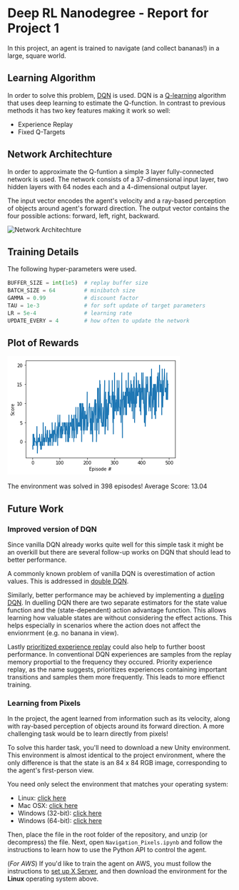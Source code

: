 # Deep RL Nanodegree - Report for Project 1
In this project, an agent is trained to navigate (and collect bananas!) in a large, square world. 

## Learning Algorithm
In order to solve this problem, [DQN](https://storage.googleapis.com/deepmind-media/dqn/DQNNaturePaper.pdf) is used. DQN is a [Q-learning](https://en.wikipedia.org/wiki/Q-learning) algorithm that uses deep learning to estimate the Q-function. 
In contrast to previous methods it has two key features making it work so well: 
- Experience Replay
- Fixed Q-Targets

## Network Architechture
In order to approximate the Q-funtion a simple 3 layer fully-connected network is used. The network consists of a 37-dimensional input layer, two hidden layers with 64 nodes each and a 4-dimensional output layer.

The input vector encodes the agent's velocity and a ray-based perception of objects around agent's forward direction. The output vector contains the four possible actions: forward, left, right, backward.

![Network Architechture](https://i1.wp.com/www.parallelr.com/wp-content/uploads/2016/02/dnn_architecture.png)

## Training Details
The following hyper-parameters were used. 

```python
BUFFER_SIZE = int(1e5)  # replay buffer size
BATCH_SIZE = 64         # minibatch size
GAMMA = 0.99            # discount factor
TAU = 1e-3              # for soft update of target parameters
LR = 5e-4               # learning rate 
UPDATE_EVERY = 4        # how often to update the network
```

## Plot of Rewards
![RewardPlot](training_plot.png)

The environment was solved in 398 episodes!	Average Score: 13.04

## Future Work

### Improved version of DQN

Since vanilla DQN already works quite well for this simple task it might be an overkill but there are several follow-up works on DQN that should lead to better performance. 

A commonly known problem of vanilla DQN is overestimation of action values. This is addressed in [double DQN](https://arxiv.org/abs/1509.06461). 

Similarly, better performance may be achieved by implementing a [dueling DQN](https://arxiv.org/abs/1511.06581). In duelling DQN there are two separate estimators for the state value function and the (state-dependent) action advantage function. This allows learning how valuable states are without considering the effect actions. This helps especially in scenarios where the action does not affect the envionrment (e.g. no banana in view).

Lastly [prioritized experience replay](https://arxiv.org/abs/1511.05952) could also help to further boost performance. In conventional DQN experiences are samples from the replay memory proportial to the frequency they occured. Priority experience replay, as the name suggests, prioritizes experiences containing important transitions and samples them more frequently. This leads to more effienct training.

### Learning from Pixels

In the project, the agent learned from information such as its velocity, along with ray-based perception of objects around its forward direction.  A more challenging task would be to learn directly from pixels!

To solve this harder task, you'll need to download a new Unity environment.  This environment is almost identical to the project environment, where the only difference is that the state is an 84 x 84 RGB image, corresponding to the agent's first-person view. 

You need only select the environment that matches your operating system:
- Linux: [click here](https://s3-us-west-1.amazonaws.com/udacity-drlnd/P1/Banana/VisualBanana_Linux.zip)
- Mac OSX: [click here](https://s3-us-west-1.amazonaws.com/udacity-drlnd/P1/Banana/VisualBanana.app.zip)
- Windows (32-bit): [click here](https://s3-us-west-1.amazonaws.com/udacity-drlnd/P1/Banana/VisualBanana_Windows_x86.zip)
- Windows (64-bit): [click here](https://s3-us-west-1.amazonaws.com/udacity-drlnd/P1/Banana/VisualBanana_Windows_x86_64.zip)

Then, place the file in the root folder of the repository, and unzip (or decompress) the file.  Next, open `Navigation_Pixels.ipynb` and follow the instructions to learn how to use the Python API to control the agent.

(_For AWS_) If you'd like to train the agent on AWS, you must follow the instructions to [set up X Server](https://github.com/Unity-Technologies/ml-agents/blob/master/docs/Training-on-Amazon-Web-Service.md), and then download the environment for the **Linux** operating system above.
